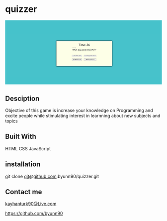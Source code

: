 # quizzer

![alt text](./images/quizzGame.png)

## Desciption

Objective of this game is increase your knowledge on Programming and excite people
while stimulating interest in learnning about new subjects and topics

## Built With

HTML
CSS
JavaScript

## installation

git clone git@github.com:byunn90/quizzer.git

## Contact me

kayhanturk90@Live.com

https://github.com/byunn90
